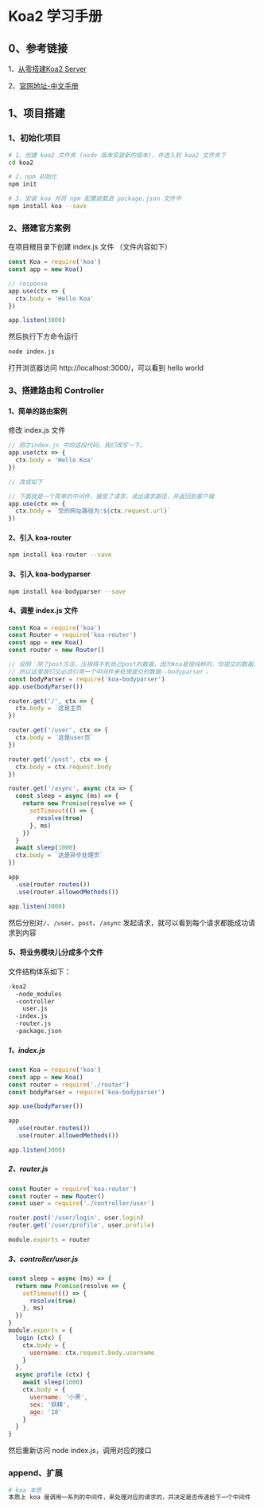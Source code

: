 # Koa2 学习手册

## 0、参考链接

1、[从零搭建Koa2 Server](https://segmentfault.com/a/1190000009494041)

2、[官网地址-中文手册](https://koajs.bootcss.com/)





## 1、项目搭建

### 1、初始化项目

```bash
# 1、创建 koa2 文件夹 (node 版本安装新的版本)，并进入到 koa2 文件夹下
cd koa2

# 2、npm 初始化
npm init 

# 3、安装 koa 并将 npm 配置装载进 package.json 文件中
npm install koa --save
```



### 2、搭建官方案例

在项目根目录下创建 index.js 文件 （文件内容如下）

```js
const Koa = require('koa')
const app = new Koa()

// response
app.use(ctx => {
  ctx.body = 'Hello Koa'
})

app.listen(3000)
```



然后执行下方命令运行

```bash
node index.js
```



打开浏览器访问 http://localhost:3000/，可以看到 hello world



### 3、搭建路由和 Controller

#### 1、简单的路由案例

修改 index.js 文件

```js
// 刚才index.js 中的这段代码，我们改写一下。
app.use(ctx => {
  ctx.body = 'Hello Koa'
})

// 改成如下

// 下面就是一个简单的中间件，接受了请求，读出请求路径，并返回到客户端
app.use(ctx => {
  ctx.body = `您的网址路径为:${ctx.request.url}`
})
```



#### 2、引入 koa-router

```bash
npm install koa-router --save
```



#### 3、引入 koa-bodyparser

```bash
npm install koa-bodyparser --save
```



#### 4、调整 index.js 文件

```js
const Koa = require('koa')
const Router = require('koa-router')
const app = new Koa()
const router = new Router()

// 说明：除了post方法，压根得不到自己post的数据，因为koa是很纯粹的，你提交的数据，它并不会帮你处理；
// 所以这里我们又必须引用一个中间件来处理提交的数据--bodyparser；
const bodyParser = require('koa-bodyparser')
app.use(bodyParser())

router.get('/', ctx => {
  ctx.body = `这是主页`
})

router.get('/user', ctx => {
  ctx.body = `这是user页`
})

router.get('/post', ctx => {
  ctx.body = ctx.request.body
})

router.get('/async', async ctx => {
  const sleep = async (ms) => {
    return new Promise(resolve => {
      setTimeout(() => {
        resolve(true)
      }, ms)
    })
  }
  await sleep(1000)
  ctx.body = `这是异步处理页`
})

app
  .use(router.routes())
  .use(router.allowedMethods())

app.listen(3000)
```

然后分别对`/`、`/user`、`post`、`/async` 发起请求，就可以看到每个请求都能成功请求到内容



#### 5、将业务模块儿分成多个文件

文件结构体系如下：

```bash
-koa2
  -node_modules
  -controller
    user.js
  -index.js
  -router.js
  -package.json
```



##### 1、index.js

```js
const Koa = require('koa')
const app = new Koa()
const router = require('./router')
const bodyParser = require('koa-bodyparser')

app.use(bodyParser())

app
  .use(router.routes())
  .use(router.allowedMethods())

app.listen(3000)
```



##### 2、router.js

```js
const Router = require('koa-router')
const router = new Router()
const user = require('./controller/user')

router.post('/user/login', user.login)
router.get('/user/profile', user.profile)

module.exports = router
```



##### 3、controller/user.js

```js
const sleep = async (ms) => {
  return new Promise(resolve => {
    setTimeout(() => {
      resolve(true)
    }, ms)
  })
}
module.exports = {
  login (ctx) {
    ctx.body = {
      username: ctx.request.body.username
    }
  },
  async profile (ctx) {
    await sleep(1000)
    ctx.body = {
      username: '小黑',
      sex: '妖精',
      age: '10'
    }
  }
}
```



然后重新访问 node index.js，调用对应的接口





### append、扩展

```bash
# koa 本质
本质上 koa 是调用一系列的中间件，来处理对应的请求的，并决定是否传递给下一个中间件
```





















